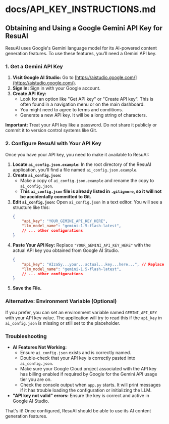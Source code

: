 # docs/API_KEY_INSTRUCTIONS.md

## Obtaining and Using a Google Gemini API Key for ResuAI

ResuAI uses Google's Gemini language model for its AI-powered content generation features. To use these features, you'll need a Gemini API key.

### 1. Get a Gemini API Key

1.  **Visit Google AI Studio:** Go to [https://aistudio.google.com/](https://aistudio.google.com/).
2.  **Sign In:** Sign in with your Google account.
3.  **Create API Key:**
    *   Look for an option like "Get API key" or "Create API key". This is often found in a navigation menu or on the main dashboard.
    *   You might need to agree to terms and conditions.
    *   Generate a new API key. It will be a long string of characters.

**Important:** Treat your API key like a password. Do not share it publicly or commit it to version control systems like Git.

### 2. Configure ResuAI with Your API Key

Once you have your API key, you need to make it available to ResuAI:

1.  **Locate `ai_config.json.example`:** In the root directory of the ResuAI application, you'll find a file named `ai_config.json.example`.
2.  **Create `ai_config.json`:**
    *   Make a copy of `ai_config.json.example` and rename the copy to `ai_config.json`.
    *   **This `ai_config.json` file is already listed in `.gitignore`, so it will not be accidentally committed to Git.**
3.  **Edit `ai_config.json`:** Open `ai_config.json` in a text editor. You will see a structure like this:
    ```json
    {
        "api_key": "YOUR_GEMINI_API_KEY_HERE",
        "llm_model_name": "gemini-1.5-flash-latest",
        // ... other configurations
    }
    ```
4.  **Paste Your API Key:** Replace `"YOUR_GEMINI_API_KEY_HERE"` with the actual API key you obtained from Google AI Studio.
    ```json
    {
        "api_key": "AIzaSy...your...actual...key...here...", // Replace this
        "llm_model_name": "gemini-1.5-flash-latest",
        // ... other configurations
    }
    ```
5.  **Save the File.**

### Alternative: Environment Variable (Optional)

If you prefer, you can set an environment variable named `GEMINI_API_KEY` with your API key value. The application will try to read this if the `api_key` in `ai_config.json` is missing or still set to the placeholder.

### Troubleshooting

*   **AI Features Not Working:**
    *   Ensure `ai_config.json` exists and is correctly named.
    *   Double-check that your API key is correctly pasted into `ai_config.json`.
    *   Make sure your Google Cloud project associated with the API key has billing enabled if required by Google for the Gemini API usage tier you are on.
    *   Check the console output when `app.py` starts. It will print messages if it has trouble loading the configuration or initializing the LLM.
*   **"API key not valid" errors:** Ensure the key is correct and active in Google AI Studio.

That's it! Once configured, ResuAI should be able to use its AI content generation features.